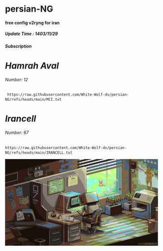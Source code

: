 # persian-NG

#### free config v2ryng for iran


<h5>Update Time : 1403/11/29</h5>

##### Subscription

  # *****Hamrah Aval*****

<h6>Number: 12</h6>

     https://raw.githubusercontent.com/White-Wolf-dv/persian-NG/refs/heads/main/MCI.txt

# *****Irancell*****

<h6>Number: 67 </h6>

    https://raw.githubusercontent.com/White-Wolf-dv/persian-NG/refs/heads/main/IRANCELL.txt

<p align="center">
<img  src="https://github.com/White-Wolf-dv/White-Wolf-dv/blob/main/14.gif">
</p>
